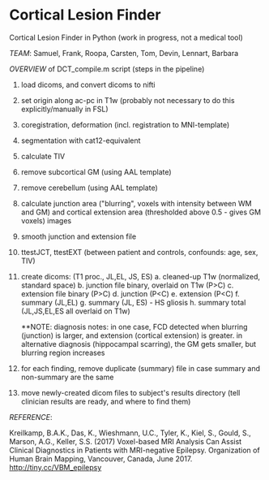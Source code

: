 # Cortical Lesion Finder
Cortical Lesion Finder in Python (work in progress, not a medical tool)

*TEAM*:
Samuel, Frank, Roopa, Carsten, Tom, Devin, Lennart, Barbara

 

*OVERVIEW* of DCT_compile.m script (steps in the pipeline)
1. load dicoms, and convert dicoms to nifti
2. set origin along ac-pc in T1w (probably not necessary to do this explicitly/manually in FSL)
3. coregistration, deformation (incl. registration to MNI-template) 
4. segmentation with cat12-equivalent
5. calculate TIV
6. remove subcortical GM (using AAL template)
7. remove cerebellum (using AAL template)
8. calculate junction area ("blurring", voxels with intensity between WM and GM) and cortical extension area (thresholded above 0.5 - gives GM voxels) images
9. smooth junction and extension file
10. ttestJCT, ttestEXT (between patient and controls, confounds: age, sex, TIV)
11. create dicoms: (T1 proc., JL,EL, JS, ES)
    a. cleaned-up T1w (normalized, standard space)
    b. junction file binary, overlaid on T1w (P>C)
    c. extension file binary (P>C)
    d. junction (P<C)
    e. extension (P<C)
    f. summary (JL,EL)
    g. summary (JL, ES) - HS gliosis
    h. summary total (JL,JS,EL,ES all overlaid on T1w)
    
    **NOTE: diagnosis notes: in one case, FCD detected when blurring (junction) is larger, and extension (cortical extension) is greater. in alternative diagnosis (hippocampal scarring), the GM gets smaller, but blurring region increases

12. for each finding, remove duplicate (summary) file in case summary and non-summary are the same
13. move newly-created dicom files to subject's results directory (tell clinician results are ready, and where to find them)


*REFERENCE*:

Kreilkamp, B.A.K., Das, K., Wieshmann, U.C., Tyler, K., Kiel, S., Gould, S., Marson, A.G., Keller, S.S. (2017) Voxel-based MRI Analysis Can Assist Clinical Diagnostics in Patients with MRI-negative Epilepsy. Organization of Human Brain Mapping, Vancouver, Canada, June 2017. http://tiny.cc/VBM_epilepsy
